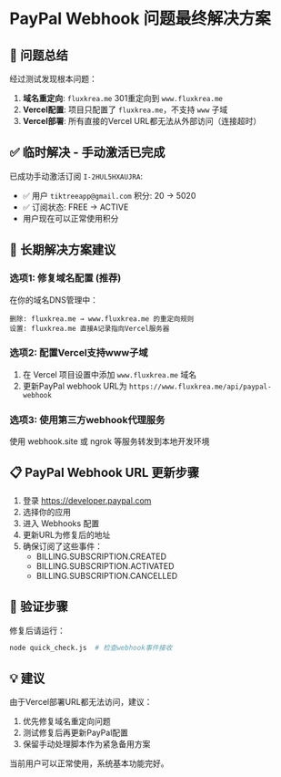 # PayPal Webhook 问题最终解决方案

## 🚨 问题总结

经过测试发现根本问题：
1. **域名重定向**: `fluxkrea.me` 301重定向到 `www.fluxkrea.me`
2. **Vercel配置**: 项目只配置了 `fluxkrea.me`，不支持 `www` 子域
3. **Vercel部署**: 所有直接的Vercel URL都无法从外部访问（连接超时）

## ✅ 临时解决 - 手动激活已完成

已成功手动激活订阅 `I-2HUL5HXAUJRA`:
- ✅ 用户 `tiktreeapp@gmail.com` 积分: 20 → 5020
- ✅ 订阅状态: FREE → ACTIVE
- 用户现在可以正常使用积分

## 🔧 长期解决方案建议

### 选项1: 修复域名配置 (推荐)
在你的域名DNS管理中：
```
删除: fluxkrea.me → www.fluxkrea.me 的重定向规则
设置: fluxkrea.me 直接A记录指向Vercel服务器
```

### 选项2: 配置Vercel支持www子域
1. 在 Vercel 项目设置中添加 `www.fluxkrea.me` 域名
2. 更新PayPal webhook URL为 `https://www.fluxkrea.me/api/paypal-webhook`

### 选项3: 使用第三方webhook代理服务
使用 webhook.site 或 ngrok 等服务转发到本地开发环境

## 📋 PayPal Webhook URL 更新步骤

1. 登录 https://developer.paypal.com
2. 选择你的应用
3. 进入 Webhooks 配置
4. 更新URL为修复后的地址
5. 确保订阅了这些事件：
   - BILLING.SUBSCRIPTION.CREATED
   - BILLING.SUBSCRIPTION.ACTIVATED  
   - BILLING.SUBSCRIPTION.CANCELLED

## 🧪 验证步骤

修复后请运行：
```bash
node quick_check.js  # 检查webhook事件接收
```

## 💡 建议

由于Vercel部署URL都无法访问，建议：
1. 优先修复域名重定向问题
2. 测试修复后再更新PayPal配置
3. 保留手动处理脚本作为紧急备用方案

当前用户可以正常使用，系统基本功能完好。